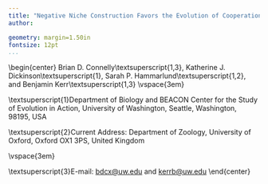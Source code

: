 ```yaml
---
title: "Negative Niche Construction Favors the Evolution of Cooperation"
author: 

geometry: margin=1.50in
fontsize: 12pt
...
```


\begin{center}
Brian D. Connelly\textsuperscript{1,3}, Katherine J. Dickinson\textsuperscript{1}, Sarah P. Hammarlund\textsuperscript{1,2}, and Benjamin Kerr\textsuperscript{1,3}
\vspace{3em}

\textsuperscript{1}Department of Biology and BEACON Center for the Study of Evolution in Action, University of Washington, Seattle, Washington, 98195, USA

\textsuperscript{2}Current Address: Department of Zoology, University of Oxford, Oxford OX1 3PS, United Kingdom

\vspace{3em}

\textsuperscript{3}E-mail: bdcx@uw.edu and kerrb@uw.edu
\end{center}
